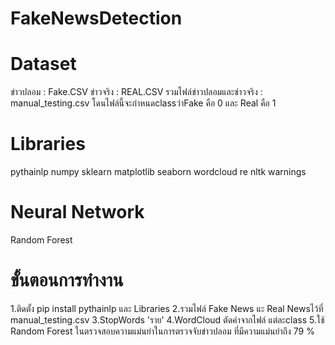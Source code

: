 # FakeNewsDetection
# Dataset
ข่าวปลอม : Fake.CSV
ข่าวจริง : REAL.CSV
รวมไฟล์ข่าวปลอมและช่าวจริง : manual_testing.csv โดนไฟล์นี้จะกำหนดclassว่าFake คือ 0 และ Real คือ 1
# Libraries
pythainlp
numpy
sklearn
matplotlib
seaborn
wordcloud
re
nltk
warnings
# Neural Network 
Random Forest

# ขั้นตอนการทำงาน
1.ติดตั้ง pip install pythainlp และ Libraries 
2.รวมไฟล์ Fake News แะ Real Newsไว้ที่ manual_testing.csv 
3.StopWords 'ราย' 
4.WordCloud ตัดคำจากไฟล์ แต่ละclass 
5.ใช้ Random Forest ในตรวจสอบความแม่นยำในการตรวจจับข่าวปลอม ที่มีความแม่นยำถึง 79 % 
